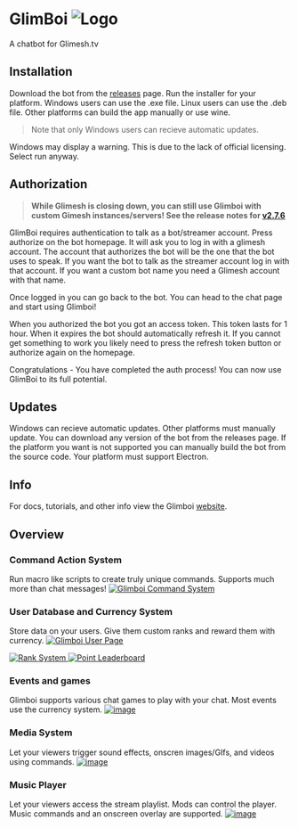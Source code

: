# GlimBoi ![Logo](https://i.imgur.com/JXyVObt.png)

A chatbot for Glimesh.tv

## Installation
Download the bot from the [releases](https://github.com/aMytho/GlimBoi/releases) page.
Run the installer for your platform. Windows users can use the .exe file. Linux users can use the .deb file. Other platforms can build the app manually or use wine.

> Note that only Windows users can recieve automatic updates.

Windows may display a warning. This is due to the lack of official licensing. Select run anyway.

## Authorization

> **While Glimesh is closing down, you can still use Glimboi with custom Gimesh instances/servers! See the release notes for [v2.7.6](https://github.com/aMytho/GlimBoi/releases/tag/v2.7.6)**

GlimBoi requires authentication to talk as a bot/streamer account. Press authorize on the bot homepage. It will ask you to log in with a glimesh account. The account that authorizes the bot will be the one that the bot uses to speak. If you want the bot to talk as the streamer account log in with that account. If you want a custom bot name you need a Glimesh account with that name.

Once logged in you can go back to the bot. You can head to the chat page and start using Glimboi!

When you authorized the bot you got an access token. This token lasts for 1 hour. When it expires the bot should automatically refresh it. If you cannot get something to work you likely need to press the refresh token button or authorize again on the homepage.

Congratulations - You have completed the auth process! You can now use GlimBoi to its full potential.

## Updates
Windows can recieve automatic updates. Other platforms must manually update. You can download any version of the bot from the releases page. If the platform you want is not supported you can manually build the bot from the source code. Your platform must support Electron.

## Info

For docs, tutorials, and other info view the Glimboi [website](https://glimboi.com/docs/intro/introduction/).

## Overview

### Command Action System
Run macro like scripts to create truly unique commands. Supports much more than chat messages!
[![Glimboi Command System](https://github.com/aMytho/GlimBoi/assets/58316242/d6c500a6-9350-46e4-8f53-871616d53ce1)](https://glimboi.com/docs/commands/commands/)


### User Database and Currency System
Store data on your users. Give them custom ranks and reward them with currency.
[![Glimboi User Page](https://github.com/aMytho/GlimBoi/assets/58316242/7a1b7244-6fe8-4404-8630-82c793f01c20)
](https://glimboi.com/docs/users/users/)

[![Rank System](https://github.com/aMytho/GlimBoi/assets/58316242/9c2b98f6-9c11-4036-b3a2-c0c571eed33a)
](https://glimboi.com/docs/users/ranks/)
[![Point Leaderboard](https://github.com/aMytho/GlimBoi/assets/58316242/dfe066c3-78c2-4986-8292-526493ca29f7)
](https://glimboi.com/docs/users/points/)

### Events and games
Glimboi supports various chat games to play with your chat. Most events use the currency system.
[![image](https://github.com/aMytho/GlimBoi/assets/58316242/09051206-f28b-4876-8624-82d17f65c7d1)
](https://glimboi.com/docs/miscellaneous/events/)

### Media System
Let your viewers trigger sound effects, onscren images/GIfs, and videos using commands.
[![image](https://user-images.githubusercontent.com/58316242/145437683-7fa83c11-1c8b-4bf6-a327-76215e13ebc5.png)
](https://glimboi.com/docs/media/overlay/)

### Music Player
Let your viewers access the stream playlist. Mods can control the player. Music commands and an onscreen overlay are supported.
[![image](https://user-images.githubusercontent.com/58316242/145438861-e99a8484-f2bb-4548-922e-11d5f21e1ed0.png)
](https://glimboi.com/docs/music/music-player/)

